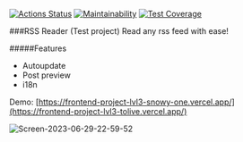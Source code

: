 [![Actions Status](https://github.com/ToLive/frontend-project-lvl3/workflows/hexlet-check/badge.svg)](https://github.com/ToLive/frontend-project-lvl3/actions)
[![Maintainability](https://api.codeclimate.com/v1/badges/11ad763e6e5d5d952d8d/maintainability)](https://codeclimate.com/github/ToLive/frontend-project-lvl3/maintainability)
[![Test Coverage](https://api.codeclimate.com/v1/badges/11ad763e6e5d5d952d8d/test_coverage)](https://codeclimate.com/github/ToLive/frontend-project-lvl3/test_coverage)

###RSS Reader (Test project)
Read any rss feed with ease!

#####Features
- Autoupdate
- Post preview
- i18n

Demo: [https://frontend-project-lvl3-snowy-one.vercel.app/](https://frontend-project-lvl3-tolive.vercel.app/)

![Screen-2023-06-29-22-59-52](https://github.com/ToLive/RSS-Reader/assets/2019736/c4123e4e-4452-483d-bdad-a80375b8f626)
